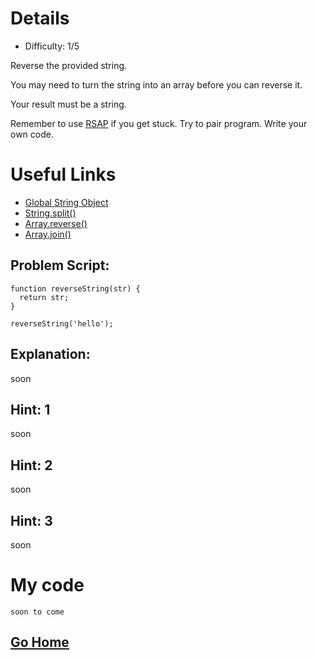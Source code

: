 # Details

* Difficulty: 1/5

Reverse the provided string.

You may need to turn the string into an array before you can reverse it.

Your result must be a string.

Remember to use [RSAP](http://www.freecodecamp.com/field-guide/how-do-i-get-help-when-I-get-stuck) if you get stuck. Try to pair program. Write your own code.

# Useful Links

* [Global String Object](https://developer.mozilla.org/en-US/docs/Web/JavaScript/Reference/Global_Objects/String)
* [String.split()](https://developer.mozilla.org/en-US/docs/Web/JavaScript/Reference/Global_Objects/String/split)
* [Array.reverse()](https://developer.mozilla.org/en-US/docs/Web/JavaScript/Reference/Global_Objects/Array/reverse)
* [Array.join()](https://developer.mozilla.org/en-US/docs/Web/JavaScript/Reference/Global_Objects/Array/join)

## Problem Script:

```
function reverseString(str) {
  return str;
}

reverseString('hello');
```

## Explanation:

soon

## Hint: 1

soon

## Hint: 2
soon

## Hint: 3
soon

# My code

```
soon to come
```
## [Go Home](https://github.com/Rafase282/My-FreeCodeCamp-Code/wiki)